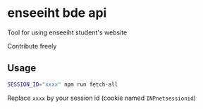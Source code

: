 # enseeiht bde api

Tool for using enseeiht student's website

Contribute freely

## Usage

```bash
SESSION_ID="xxxx" npm run fetch-all
```

Replace `xxxx` by your session id (cookie named `INPnetsessionid`)
